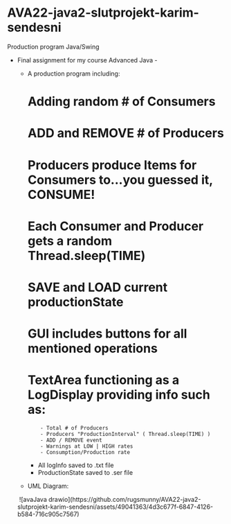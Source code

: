 # AVA22-java2-slutprojekt-karim-sendesni
Production program Java/Swing

- Final assignment for my course Advanced Java -
  - A production program including:
      # Adding random # of Consumers
      # ADD and REMOVE # of Producers
      # Producers produce Items for Consumers to...you guessed it, CONSUME!
      # Each Consumer and Producer gets a random Thread.sleep(TIME)
      # SAVE and LOAD current productionState
      # GUI includes buttons for all mentioned operations
      # TextArea functioning as a LogDisplay providing info such as:
            - Total # of Producers
            - Producers "ProductionInterval" ( Thread.sleep(TIME) )
            - ADD / REMOVE event
            - Warnings at LOW | HIGH rates
            - Consumption/Production rate
    - All logInfo saved to .txt file
    - ProductionState saved to .ser file
 
  - UML Diagram:
 
  <img>
  ![avaJava drawio](https://github.com/rugsmunny/AVA22-java2-slutprojekt-karim-sendesni/assets/49041363/4d3c677f-6847-4126-b584-716c905c7567)
  </img>
